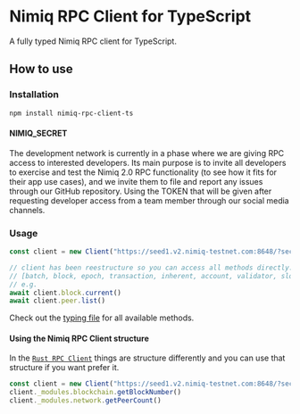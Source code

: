 # Nimiq RPC Client for TypeScript

A fully typed Nimiq RPC client for TypeScript.

## How to use

### Installation

```bash
npm install nimiq-rpc-client-ts
```

#### NIMIQ_SECRET

The development network is currently in a phase where we are giving RPC access to interested developers. Its main purpose is to invite all developers to exercise and test the Nimiq 2.0 RPC functionality (to see how it fits for their app use cases), and we invite them to file and report any issues through our GitHub repository. Using the TOKEN that will be given after requesting developer access from a team member through our social media channels.


### Usage

```typescript
const client = new Client("https://seed1.v2.nimiq-testnet.com:8648/?secret={TOKEN}")

// client has been reestructure so you can access all methods directly. You can access using:
// [batch, block, epoch, transaction, inherent, account, validator, slots, mempool, stakes, staker, peers, constant, htlc, vesting, zeroKnowledgeProof, logs]
// e.g.
await client.block.current()
await client.peer.list()
```

Check out the [typing file](./src/index.ts) for all available methods.

#### Using the Nimiq RPC Client structure

In the [`Rust RPC Client`](https://github.com/nimiq/core-rs-albatross/tree/albatross/rpc-server/src/dispatchers) things are structure differently and you can use that structure if you want prefer it.

```typescript
const client = new Client("https://seed1.v2.nimiq-testnet.com:8648/?secret={TOKEN}")
client._modules.blockchain.getBlockNumber()
client._modules.network.getPeerCount()
```
